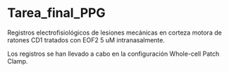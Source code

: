 # Tarea_final_PPG

Registros electrofisiológicos de lesiones mecánicas en corteza motora
de ratones CD1 tratados con EOF2 5 uM intranasalmente.

Los registros se han llevado a cabo en la configuración Whole-cell Patch
Clamp.
